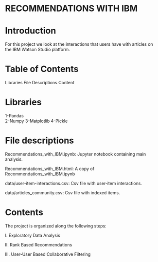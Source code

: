 # RECOMMENDATIONS WITH IBM

# Introduction
For this project we look at the interactions that users have with articles on the IBM Watson Studio platform.

# Table of Contents
Libraries
File Descriptions
Content

# Libraries
1-Pandas  
2-Numpy 
3-Matplotlib 
4-Pickle

# File descriptions
Recommendations_with_IBM.ipynb: Jupyter notebook containing main analysis.

Recommendations_with_IBM.html: A copy of Recommendations_with_IBM.ipynb

data/user-item-interactions.csv: Csv file with user-item interactions.

data/articles_community.csv: Csv file with indexed items.

# Contents
The project is organized along the following steps:

I. Exploratory Data Analysis

II. Rank Based Recommendations

III. User-User Based Collaborative Filtering
